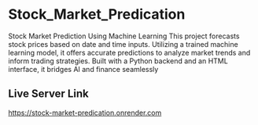 # Stock_Market_Predication
Stock Market Prediction Using Machine Learning This project forecasts stock prices based on date and time inputs. Utilizing a trained machine learning model, it offers accurate predictions to analyze market trends and inform trading strategies. Built with a Python backend and an HTML interface, it bridges AI and finance seamlessly
## Live Server Link
https://stock-market-predication.onrender.com
